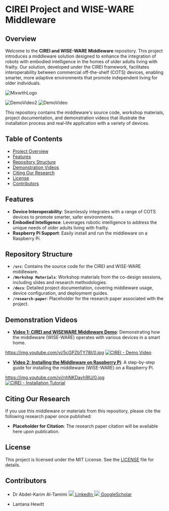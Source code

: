 # CIREI Project and WISE-WARE Middleware

## Overview

Welcome to the **CIREI and WISE-WARE Middleware** repository. This project introduces a middleware solution designed to enhance the integration of robots with embodied intelligence in the homes of older adults living with frailty. Our solution, developed under the CIREI framework, facilitates interoperability between commercial off-the-shelf (COTS) devices, enabling smarter, more adaptive environments that promote independent living for older individuals.


![MixwithLogo](https://github.com/user-attachments/assets/06e858cc-5e17-483a-9b47-f4550ce042d1)

![DemoVideo2](https://github.com/user-attachments/assets/9fcd1cd6-b5f7-4358-a6d6-9cf2e13fcc89)
![DemoVideo]()


This repository contains the middleware's source code, workshop materials, project documentation, and demonstration videos that illustrate the installation process and real-life application with a variety of devices.

## Table of Contents
- [Project Overview](#overview)
- [Features](#features)
- [Repository Structure](#repository-structure)
- [Demonstration Videos](#demonstration-videos)
- [Citing Our Research](#citing-our-research)
- [License](#license)
- [Contributors](#contributors)
<!-- - [Installation Guide](#installation-guide) -->

## Features
- **Device Interoperability**: Seamlessly integrates with a range of COTS devices to promote smarter, safer environments.
- **Embodied Intelligence**: Leverages robotic intelligence to address the unique needs of older adults living with frailty.
- **Raspberry Pi Support**: Easily install and run the middleware on a Raspberry Pi.

## Repository Structure
- **`/src`**: Contains the source code for the CIREI and WISE-WARE middleware.
- **`/Workshop Materials`**: Workshop materials from the co-design sessions, including slides and research methodologies.
- **`/docs`**: Detailed project documentation, covering middleware usage, device configuration, and deployment guides.
- **`/research-paper`**: Placeholder for the research paper associated with the project.

<!--
## Installation Guide

### Prerequisites
- A Raspberry Pi (running Raspberry Pi OS) or any compatible Linux environment.
- Smart home devices from various manufacturers that support communication through the middleware.

### Steps
1. Clone the repository to your Raspberry Pi or local machine:
    ```bash
    git clone https://github.com/your-repo/CIREI-WISEWARE.git
    ```
2. Navigate to the `/src` directory and install the required dependencies:
    ```bash
    cd src
    pip install -r requirements.txt
    ```
3. Follow the setup instructions provided in the [documentation](./docs/installation_guide.md) for configuring your smart devices.

-->





## Demonstration Videos
- **[Video 1: CIREI and WISEWARE Middleware Demo](https://youtu.be/5cGPZbTY78I)**: 
Demonstrating how the middleware (WISE-WARE) operates with various devices in a smart home.

https://img.youtube.com/vi/5cGPZbTY78I/0.jpg
[![CIREI - Demo Video](https://github.com/user-attachments/assets/2fc8af9f-7af7-468e-971b-6fddf80dff5c)](https://www.youtube.com/watch?v=5cGPZbTY78I)
- **[Video 2: Installing the Middleware on Raspberry Pi](https://youtu.be/nhNKDavh9IU)**: 
A step-by-step guide for installing the middleware (WISE-WARE) on a Raspberry Pi.

https://img.youtube.com/vi/nhNKDavh9IU/0.jpg
[![CIREI - Installation Tutorial](https://github.com/user-attachments/assets/9fcd1cd6-b5f7-4358-a6d6-9cf2e13fcc89)](https://www.youtube.com/watch?v=nhNKDavh9IU?t=0)

## Citing Our Research
If you use this middleware or materials from this repository, please cite the following research paper once published:
- **Placeholder for Citation**: The research paper citation will be available here upon publication.

## License
This project is licensed under the MIT License. See the [LICENSE](./LICENSE) file for details.

## Contributors
- Dr Abdel-Karim Al-Tamimi <span><a href="https://www.linkedin.com/in/artamimi">
  <img src="https://i.sstatic.net/gVE0j.png" alt="LinkedIn" width="18" height="18"> LinkedIn 
</a> <a href="https://scholar.google.com/citations?user=oVygx30AAAAJ">
  <img src="https://scholar.google.com/favicon.ico" alt="GoogleScholar" width="18" height="18"> GoogleScholar 
</a> </span>

- Lantana Hewitt

